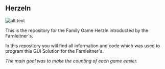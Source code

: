 ## Herzeln

![alt text]([https://github.com/ClemensFarnleitner/Herzeln/blob/main/360_F_448792_emQNA7ui1o7vDfSuCe5FgdvjByvi1J.jpg])

This is the repository for the Family Game Herzln introducted by the Farnleitner´s.

In this repository you will find all information and code which was used to program this GUI Solution for the Farnleitner´s.

*The main goal was to make the counting of each game easier.*
